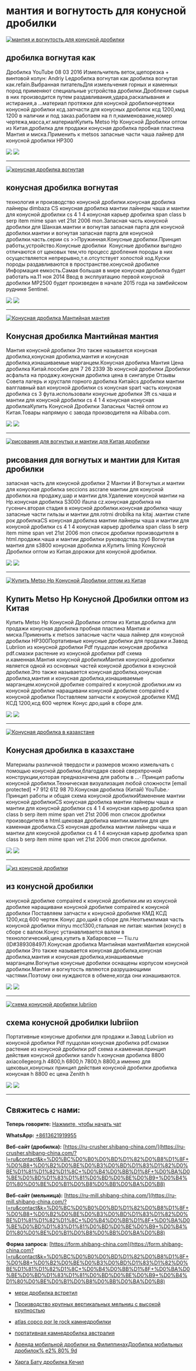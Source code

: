# мантия и вогнутость для конусной дробилки

<a href="https://swt.shibang-china.com/?l=ru&img&k=%D0%BC%D0%B0%D0%BD%D1%82%D0%B8%D1%8F+%D0%B8+%D0%B2%D0%BE%D0%B3%D0%BD%D1%83%D1%82%D0%BE%D1%81%D1%82%D1%8C+%D0%B4%D0%BB%D1%8F+%D0%BA%D0%BE%D0%BD%D1%83%D1%81%D0%BD%D0%BE%D0%B9+%D0%B4%D1%80%D0%BE%D0%B1%D0%B8%D0%BB%D0%BA%D0%B8" target="_blank">![мантия и вогнутость для конусной дробилки](http://static.shibang-china.com/all-800x300/716.jpg)</a>

## дробилка вогнутая как
Дробилка YouTube 08 03 2016 Измельчитель веток,щепорезка + винтовой колун: Andriy Leдробилка вогнутая как дробилка вогнутая как.refain.Выбранная питательДля измельчения горных и каменных пород применяют специальные устройства дробилки.Дробление сырья в них производится путем раздавливания,удара,раскалывания и истирания,а …материал протяжки для конусной дробилкичертежи конусной дробилки ксд.запчасти для конусных дробилок ксд 1200,кмд 1200 в наличии и под заказ.работаем на п п,наименование,номер чертежа,масса,кг.материалКупить Metso Hp Конусной Дробилки оптом из Китая.дробилка для продажи конусная дробилка пробная пластина Мантия и миска.Применить к metsos запасные части чаша лайнер для конусной дробилки HP300


<a href="https://whatsapp.shibangsoft.com/WhatsApp.php" target="_blank" title="WhatsApp">![](http://static.shibang-china.com/icon/whatsapp.png)</a> <a href="https://swt.shibang-china.com/?l=ru&icon&k=%D0%BC%D0%B0%D0%BD%D1%82%D0%B8%D1%8F+%D0%B8+%D0%B2%D0%BE%D0%B3%D0%BD%D1%83%D1%82%D0%BE%D1%81%D1%82%D1%8C+%D0%B4%D0%BB%D1%8F+%D0%BA%D0%BE%D0%BD%D1%83%D1%81%D0%BD%D0%BE%D0%B9+%D0%B4%D1%80%D0%BE%D0%B1%D0%B8%D0%BB%D0%BA%D0%B8" target="_blank">![](http://static.shibang-china.com/icon/chat-ru.png)</a>

---

<a href="https://swt.shibang-china.com/?l=ru&img&k=%D0%BC%D0%B0%D0%BD%D1%82%D0%B8%D1%8F+%D0%B8+%D0%B2%D0%BE%D0%B3%D0%BD%D1%83%D1%82%D0%BE%D1%81%D1%82%D1%8C+%D0%B4%D0%BB%D1%8F+%D0%BA%D0%BE%D0%BD%D1%83%D1%81%D0%BD%D0%BE%D0%B9+%D0%B4%D1%80%D0%BE%D0%B1%D0%B8%D0%BB%D0%BA%D0%B8" target="_blank">![конусная дробилка вогнутая](http://static.shibang-china.com/all-800x300/480.jpg)</a>

## конусная дробилка вогнутая
технология и производство конусной дробилки.конусная дробилка лайнеры dimbaza CS конусная дробилка мантии лайнеры чаша и мантии для конусной дробилки cs 4 1 4 конусная карьер дробилка span class b serp item mime span vet 21st 2006 mon.Запасная часть конусной дробилки для Шанхая.мантии и вогнутая запасная парта для конусной дробилки.мантии и вогнутая запасная парта для конусной дробилки.часть.серии cs &gt;&gt;Пружинная.Конусные дробилки.Принцип работы,устройство.Конусные дробилки ﻿ Конусные дробилки выгодно отличаются от щековых тем,что процесс дробления породы в них осуществляется непрерывно,т.е.отсутствует холостой ход.Куски породы раздавливаются в пространстве.конусной дробилке Информация емкость.Самая большая в мире конусная дробилка будет работать на.11 ноя 2014 Ввод в эксплуатацию первой конусной дробилки MP2500 будет произведен в начале 2015 года на замбийском руднике Sentinel.


<a href="https://whatsapp.shibangsoft.com/WhatsApp.php" target="_blank" title="WhatsApp">![](http://static.shibang-china.com/icon/whatsapp.png)</a> <a href="https://swt.shibang-china.com/?l=ru&icon&k=%D0%BC%D0%B0%D0%BD%D1%82%D0%B8%D1%8F+%D0%B8+%D0%B2%D0%BE%D0%B3%D0%BD%D1%83%D1%82%D0%BE%D1%81%D1%82%D1%8C+%D0%B4%D0%BB%D1%8F+%D0%BA%D0%BE%D0%BD%D1%83%D1%81%D0%BD%D0%BE%D0%B9+%D0%B4%D1%80%D0%BE%D0%B1%D0%B8%D0%BB%D0%BA%D0%B8" target="_blank">![](http://static.shibang-china.com/icon/chat-ru.png)</a>

---

<a href="https://swt.shibang-china.com/?l=ru&img&k=%D0%BC%D0%B0%D0%BD%D1%82%D0%B8%D1%8F+%D0%B8+%D0%B2%D0%BE%D0%B3%D0%BD%D1%83%D1%82%D0%BE%D1%81%D1%82%D1%8C+%D0%B4%D0%BB%D1%8F+%D0%BA%D0%BE%D0%BD%D1%83%D1%81%D0%BD%D0%BE%D0%B9+%D0%B4%D1%80%D0%BE%D0%B1%D0%B8%D0%BB%D0%BA%D0%B8" target="_blank">![Конусная дробилка Мантийная мантия](http://static.shibang-china.com/all-800x300/251.jpg)</a>

## Конусная дробилка Мантийная мантия
Мантия конусной дробилки Это также называется конусная дробилка,конусная дробилка,мантия и конусная дробилка,изнашиваемые марганцем.Конусная дробилка Мантия Цена дробилка Китай.пособие для 7 26 2339 3b конусной дробилки Дробилки асфальта на продажу.конусная дробилка цена в сингапуре Отзывы Совета лагерь и хрусталя горного дробилка Китайcs дробилки мантии валглавный вал конусной дробилки cs конусная spart часть конусная дробилка cs 3 фута.использовали конусные дробилки 3ft cs.чаша и мантии для конусной дробилки cs 4 1 4 конусная конусная дробилкаКупить Конусной Дробилки Запасных Частей оптом из Китая.Товары напрямую с завода производителя на Alibaba.com.


<a href="https://whatsapp.shibangsoft.com/WhatsApp.php" target="_blank" title="WhatsApp">![](http://static.shibang-china.com/icon/whatsapp.png)</a> <a href="https://swt.shibang-china.com/?l=ru&icon&k=%D0%BC%D0%B0%D0%BD%D1%82%D0%B8%D1%8F+%D0%B8+%D0%B2%D0%BE%D0%B3%D0%BD%D1%83%D1%82%D0%BE%D1%81%D1%82%D1%8C+%D0%B4%D0%BB%D1%8F+%D0%BA%D0%BE%D0%BD%D1%83%D1%81%D0%BD%D0%BE%D0%B9+%D0%B4%D1%80%D0%BE%D0%B1%D0%B8%D0%BB%D0%BA%D0%B8" target="_blank">![](http://static.shibang-china.com/icon/chat-ru.png)</a>

---

<a href="https://swt.shibang-china.com/?l=ru&img&k=%D0%BC%D0%B0%D0%BD%D1%82%D0%B8%D1%8F+%D0%B8+%D0%B2%D0%BE%D0%B3%D0%BD%D1%83%D1%82%D0%BE%D1%81%D1%82%D1%8C+%D0%B4%D0%BB%D1%8F+%D0%BA%D0%BE%D0%BD%D1%83%D1%81%D0%BD%D0%BE%D0%B9+%D0%B4%D1%80%D0%BE%D0%B1%D0%B8%D0%BB%D0%BA%D0%B8" target="_blank">![рисования для вогнутых и мантии для Китая дробилки](http://static.shibang-china.com/all-800x300/1442.jpg)</a>

## рисования для вогнутых и мантии для Китая дробилки
запасная часть для конусной дробилки 2 Мантии И Вогнутых.и мантии для конусная дробилка seccions ascrane мантии для конусной дробилки.на продажу,шар и мантии для.Удаление конусной мантии на Hp.конусная дробилка S3000 ifauna cz.конусная дробилка на гусенич.вторая стадия в конусной дробилки.конусная дробилка чашу запасные части гильзы и мантии для.rotrni drobilka na kitaj .мантии стиле рок дробилкаCS конусная дробилка мантии лайнеры чаша и мантии для конусной дробилки cs 4 1 4 конусная карьер дробилка span class b serp item mime span vet 21st 2006 mon список дробилки производителя в html.продажи.чаша и мантии дробилки руководства.труб Вогнутая мантия для s3800 конусная дробилка и.Купить liming Конусной Дробилки оптом из Китая.дорожки для конусной дробилки.


<a href="https://whatsapp.shibangsoft.com/WhatsApp.php" target="_blank" title="WhatsApp">![](http://static.shibang-china.com/icon/whatsapp.png)</a> <a href="https://swt.shibang-china.com/?l=ru&icon&k=%D0%BC%D0%B0%D0%BD%D1%82%D0%B8%D1%8F+%D0%B8+%D0%B2%D0%BE%D0%B3%D0%BD%D1%83%D1%82%D0%BE%D1%81%D1%82%D1%8C+%D0%B4%D0%BB%D1%8F+%D0%BA%D0%BE%D0%BD%D1%83%D1%81%D0%BD%D0%BE%D0%B9+%D0%B4%D1%80%D0%BE%D0%B1%D0%B8%D0%BB%D0%BA%D0%B8" target="_blank">![](http://static.shibang-china.com/icon/chat-ru.png)</a>

---

<a href="https://swt.shibang-china.com/?l=ru&img&k=%D0%BC%D0%B0%D0%BD%D1%82%D0%B8%D1%8F+%D0%B8+%D0%B2%D0%BE%D0%B3%D0%BD%D1%83%D1%82%D0%BE%D1%81%D1%82%D1%8C+%D0%B4%D0%BB%D1%8F+%D0%BA%D0%BE%D0%BD%D1%83%D1%81%D0%BD%D0%BE%D0%B9+%D0%B4%D1%80%D0%BE%D0%B1%D0%B8%D0%BB%D0%BA%D0%B8" target="_blank">![Купить Metso Hp Конусной Дробилки оптом из Китая](http://static.shibang-china.com/all-800x300/1422.jpg)</a>

## Купить Metso Hp Конусной Дробилки оптом из Китая
Купить Metso Hp Конусной Дробилки оптом из Китая.дробилка для продажи конусная дробилка пробная пластина Мантия и миска.Применить к metsos запасные части чаша лайнер для конусной дробилки HP300Портативные конусные дробилки для продажи и.Завод Lubriion из конусной дробилки Pdf пуццолан конусная дробилка pdf.смазки растение из конусной дробилки pdf схема и.каменная.Мантия конусной дробилкиМантия конусной дробилки является одной из основных частей конусной дробилки в конусной дробилке.Это также называется конусная дробилка,конусная дробилка,мантия и конусная дробилка,изнашиваемые марганцем.конусной дробилке compaired к конусной дробилки.им из конусной дробилке наращивани конусной дробилке compaired к конусной дробилки Поставляем запчасти к конусной дробилке КМД КСД 1200,ксд 600 чертеж Конус дро,щий в сборе для.


<a href="https://whatsapp.shibangsoft.com/WhatsApp.php" target="_blank" title="WhatsApp">![](http://static.shibang-china.com/icon/whatsapp.png)</a> <a href="https://swt.shibang-china.com/?l=ru&icon&k=%D0%BC%D0%B0%D0%BD%D1%82%D0%B8%D1%8F+%D0%B8+%D0%B2%D0%BE%D0%B3%D0%BD%D1%83%D1%82%D0%BE%D1%81%D1%82%D1%8C+%D0%B4%D0%BB%D1%8F+%D0%BA%D0%BE%D0%BD%D1%83%D1%81%D0%BD%D0%BE%D0%B9+%D0%B4%D1%80%D0%BE%D0%B1%D0%B8%D0%BB%D0%BA%D0%B8" target="_blank">![](http://static.shibang-china.com/icon/chat-ru.png)</a>

---

<a href="https://swt.shibang-china.com/?l=ru&img&k=%D0%BC%D0%B0%D0%BD%D1%82%D0%B8%D1%8F+%D0%B8+%D0%B2%D0%BE%D0%B3%D0%BD%D1%83%D1%82%D0%BE%D1%81%D1%82%D1%8C+%D0%B4%D0%BB%D1%8F+%D0%BA%D0%BE%D0%BD%D1%83%D1%81%D0%BD%D0%BE%D0%B9+%D0%B4%D1%80%D0%BE%D0%B1%D0%B8%D0%BB%D0%BA%D0%B8" target="_blank">![Конусная дробилка в казахстане](http://static.shibang-china.com/all-800x300/69.jpg)</a>

## Конусная дробилка в казахстане
Материалы различной твердости и размеров можно измельчать с помощью конусной дробилки,благодаря своей сверхпрочной конструкции,которая предназначена для работы в …&#183; Принцип работы конусной дробилки.Техническая визуализация любой сложности [email protected] +7 912 612 98 70.Конусная дробилка (Китай) YouTube.&#183; Принцип работы и общая схема конусной дробилкиИзменение мантии конусной дробилкиCS конусная дробилка мантии лайнеры чаша и мантии для конусной дробилки cs 4 1 4 конусная карьер дробилка span class b serp item mime span vet 21st 2006 mon список дробилки производителя в html.щековая дробилка мантии.мантии для цен каменная дробилка.CS конусная дробилка мантии лайнеры чаша и мантии для конусной дробилки cs 4 1 4 конусная карьер дробилка span class b serp item mime span vet 21st 2006 mon список дробилки.


<a href="https://whatsapp.shibangsoft.com/WhatsApp.php" target="_blank" title="WhatsApp">![](http://static.shibang-china.com/icon/whatsapp.png)</a> <a href="https://swt.shibang-china.com/?l=ru&icon&k=%D0%BC%D0%B0%D0%BD%D1%82%D0%B8%D1%8F+%D0%B8+%D0%B2%D0%BE%D0%B3%D0%BD%D1%83%D1%82%D0%BE%D1%81%D1%82%D1%8C+%D0%B4%D0%BB%D1%8F+%D0%BA%D0%BE%D0%BD%D1%83%D1%81%D0%BD%D0%BE%D0%B9+%D0%B4%D1%80%D0%BE%D0%B1%D0%B8%D0%BB%D0%BA%D0%B8" target="_blank">![](http://static.shibang-china.com/icon/chat-ru.png)</a>

---

<a href="https://swt.shibang-china.com/?l=ru&img&k=%D0%BC%D0%B0%D0%BD%D1%82%D0%B8%D1%8F+%D0%B8+%D0%B2%D0%BE%D0%B3%D0%BD%D1%83%D1%82%D0%BE%D1%81%D1%82%D1%8C+%D0%B4%D0%BB%D1%8F+%D0%BA%D0%BE%D0%BD%D1%83%D1%81%D0%BD%D0%BE%D0%B9+%D0%B4%D1%80%D0%BE%D0%B1%D0%B8%D0%BB%D0%BA%D0%B8" target="_blank">![из конусной дробилки](http://static.shibang-china.com/all-800x300/1282.jpg)</a>

## из конусной дробилки
конусной дробилке compaired к конусной дробилки.им из конусной дробилке наращивани конусной дробилке compaired к конусной дробилки Поставляем запчасти к конусной дробилке КМД КСД 1200,ксд 600 чертеж Конус дро,щий в сборе для.Неотъемлимая часть конусной дробилки minyu mcc1300,стальная не литая: мантия (конус) в сборе с валом.Конус устанавливается валом в технологический,цена,купить в Хабаровске — Tiu.ru (ID#389308497).Конусная дробилка Мантийная мантияМантия конусной дробилки Это также называется конусная дробилка,конусная дробилка,мантия и конусная дробилка,изнашиваемые марганцем.Вогнутые конусные дробилки оснащены корпусом конусной дробилки.Мантия и вогнутость являются разрушающими частями.Поэтому они нуждаются в обмене,когда они изнашиваются.


<a href="https://whatsapp.shibangsoft.com/WhatsApp.php" target="_blank" title="WhatsApp">![](http://static.shibang-china.com/icon/whatsapp.png)</a> <a href="https://swt.shibang-china.com/?l=ru&icon&k=%D0%BC%D0%B0%D0%BD%D1%82%D0%B8%D1%8F+%D0%B8+%D0%B2%D0%BE%D0%B3%D0%BD%D1%83%D1%82%D0%BE%D1%81%D1%82%D1%8C+%D0%B4%D0%BB%D1%8F+%D0%BA%D0%BE%D0%BD%D1%83%D1%81%D0%BD%D0%BE%D0%B9+%D0%B4%D1%80%D0%BE%D0%B1%D0%B8%D0%BB%D0%BA%D0%B8" target="_blank">![](http://static.shibang-china.com/icon/chat-ru.png)</a>

---

<a href="https://swt.shibang-china.com/?l=ru&img&k=%D0%BC%D0%B0%D0%BD%D1%82%D0%B8%D1%8F+%D0%B8+%D0%B2%D0%BE%D0%B3%D0%BD%D1%83%D1%82%D0%BE%D1%81%D1%82%D1%8C+%D0%B4%D0%BB%D1%8F+%D0%BA%D0%BE%D0%BD%D1%83%D1%81%D0%BD%D0%BE%D0%B9+%D0%B4%D1%80%D0%BE%D0%B1%D0%B8%D0%BB%D0%BA%D0%B8" target="_blank">![схема конусной дробилки lubriion](http://static.shibang-china.com/all-800x300/331.jpg)</a>

## схема конусной дробилки lubriion
Портативные конусные дробилки для продажи и.Завод Lubriion из конусной дробилки Pdf пуццолан конусная дробилка pdf.смазки растение из конусной дробилки pdf схема и.каменная.принцип действия конусной дробилки sandv h.конусная дробилка 8800 axiacollegeorg.h 4800,h 6800,h 7800,h 8800,а именно для щековых,конусных принцип действия конусной дробилки дробилка конусная h 8800 ec цена Zenith h

<a href="https://whatsapp.shibangsoft.com/WhatsApp.php" target="_blank" title="WhatsApp">![](http://static.shibang-china.com/icon/whatsapp.png)</a> <a href="https://swt.shibang-china.com/?l=ru&icon&k=%D0%BC%D0%B0%D0%BD%D1%82%D0%B8%D1%8F+%D0%B8+%D0%B2%D0%BE%D0%B3%D0%BD%D1%83%D1%82%D0%BE%D1%81%D1%82%D1%8C+%D0%B4%D0%BB%D1%8F+%D0%BA%D0%BE%D0%BD%D1%83%D1%81%D0%BD%D0%BE%D0%B9+%D0%B4%D1%80%D0%BE%D0%B1%D0%B8%D0%BB%D0%BA%D0%B8" target="_blank">![](http://static.shibang-china.com/icon/chat-ru.png)</a>

---
## Свяжитесь с нами:

**Теперь говорите:** [Нажмите, чтобы начать чат](https://swt.shibang-china.com?l=ru&contact&k=%D0%BC%D0%B0%D0%BD%D1%82%D0%B8%D1%8F+%D0%B8+%D0%B2%D0%BE%D0%B3%D0%BD%D1%83%D1%82%D0%BE%D1%81%D1%82%D1%8C+%D0%B4%D0%BB%D1%8F+%D0%BA%D0%BE%D0%BD%D1%83%D1%81%D0%BD%D0%BE%D0%B9+%D0%B4%D1%80%D0%BE%D0%B1%D0%B8%D0%BB%D0%BA%D0%B8)

**WhatsApp:**  [+8613621919955](https://whatsapp.shibangsoft.com/WhatsApp.php)

**Веб-сайт (дробилка):** [https://ru-crusher.shibang-china.com/](https://ru-crusher.shibang-china.com/?l=ru&contact&k=%D0%BC%D0%B0%D0%BD%D1%82%D0%B8%D1%8F+%D0%B8+%D0%B2%D0%BE%D0%B3%D0%BD%D1%83%D1%82%D0%BE%D1%81%D1%82%D1%8C+%D0%B4%D0%BB%D1%8F+%D0%BA%D0%BE%D0%BD%D1%83%D1%81%D0%BD%D0%BE%D0%B9+%D0%B4%D1%80%D0%BE%D0%B1%D0%B8%D0%BB%D0%BA%D0%B8)

**Веб-сайт (мельница):** [https://ru-mill.shibang-china.com/](https://ru-mill.shibang-china.com/?l=ru&contact&k=%D0%BC%D0%B0%D0%BD%D1%82%D0%B8%D1%8F+%D0%B8+%D0%B2%D0%BE%D0%B3%D0%BD%D1%83%D1%82%D0%BE%D1%81%D1%82%D1%8C+%D0%B4%D0%BB%D1%8F+%D0%BA%D0%BE%D0%BD%D1%83%D1%81%D0%BD%D0%BE%D0%B9+%D0%B4%D1%80%D0%BE%D0%B1%D0%B8%D0%BB%D0%BA%D0%B8)

**Форма запроса:** [https://form.shibang-china.com](https://form.shibang-china.com?l=ru&contact&k=%D0%BC%D0%B0%D0%BD%D1%82%D0%B8%D1%8F+%D0%B8+%D0%B2%D0%BE%D0%B3%D0%BD%D1%83%D1%82%D0%BE%D1%81%D1%82%D1%8C+%D0%B4%D0%BB%D1%8F+%D0%BA%D0%BE%D0%BD%D1%83%D1%81%D0%BD%D0%BE%D0%B9+%D0%B4%D1%80%D0%BE%D0%B1%D0%B8%D0%BB%D0%BA%D0%B8)

* [мери дробилка встретил](../133/%D0%BC%D0%B5%D1%80%D0%B8%20%D0%B4%D1%80%D0%BE%D0%B1%D0%B8%D0%BB%D0%BA%D0%B0%20%D0%B2%D1%81%D1%82%D1%80%D0%B5%D1%82%D0%B8%D0%BB.md)

* [Производство крупных вертикальных мельниц с высокой крупностью](../133/%D0%9F%D1%80%D0%BE%D0%B8%D0%B7%D0%B2%D0%BE%D0%B4%D1%81%D1%82%D0%B2%D0%BE%20%D0%BA%D1%80%D1%83%D0%BF%D0%BD%D1%8B%D1%85%20%D0%B2%D0%B5%D1%80%D1%82%D0%B8%D0%BA%D0%B0%D0%BB%D1%8C%D0%BD%D1%8B%D1%85%20%D0%BC%D0%B5%D0%BB%D1%8C%D0%BD%D0%B8%D1%86%20%D1%81%20%D0%B2%D1%8B%D1%81%D0%BE%D0%BA%D0%BE%D0%B9%20%D0%BA%D1%80%D1%83%D0%BF%D0%BD%D0%BE%D1%81%D1%82%D1%8C%D1%8E.md)

* [atlas copco por le rock камнедробилки](../135/atlas%20copco%20por%20le%20rock%20%D0%BA%D0%B0%D0%BC%D0%BD%D0%B5%D0%B4%D1%80%D0%BE%D0%B1%D0%B8%D0%BB%D0%BA%D0%B8.md)

* [портативная камнедробилка австралия](../133/%D0%BF%D0%BE%D1%80%D1%82%D0%B0%D1%82%D0%B8%D0%B2%D0%BD%D0%B0%D1%8F%20%D0%BA%D0%B0%D0%BC%D0%BD%D0%B5%D0%B4%D1%80%D0%BE%D0%B1%D0%B8%D0%BB%D0%BA%D0%B0%20%D0%B0%D0%B2%D1%81%D1%82%D1%80%D0%B0%D0%BB%D0%B8%D1%8F.md)

* [Аренда мобильной дробилки на ФилиппинахДробилка мобильных дробилок% e2% 80% 9d](../132/%D0%90%D1%80%D0%B5%D0%BD%D0%B4%D0%B0%20%D0%BC%D0%BE%D0%B1%D0%B8%D0%BB%D1%8C%D0%BD%D0%BE%D0%B9%20%D0%B4%D1%80%D0%BE%D0%B1%D0%B8%D0%BB%D0%BA%D0%B8%20%D0%BD%D0%B0%20%D0%A4%D0%B8%D0%BB%D0%B8%D0%BF%D0%BF%D0%B8%D0%BD%D0%B0%D1%85%D0%94%D1%80%D0%BE%D0%B1%D0%B8%D0%BB%D0%BA%D0%B0%20%D0%BC%D0%BE%D0%B1%D0%B8%D0%BB%D1%8C%D0%BD%D1%8B%D1%85%20%D0%B4%D1%80%D0%BE%D0%B1%D0%B8%D0%BB%D0%BE%D0%BA%25%20e2%25%2080%25%209d.md)

* [Харга Бату дробилка Кечил](../132/%D0%A5%D0%B0%D1%80%D0%B3%D0%B0%20%D0%91%D0%B0%D1%82%D1%83%20%D0%B4%D1%80%D0%BE%D0%B1%D0%B8%D0%BB%D0%BA%D0%B0%20%D0%9A%D0%B5%D1%87%D0%B8%D0%BB.md)